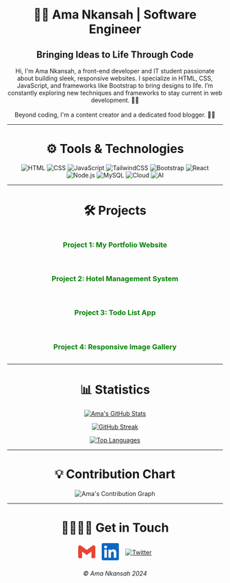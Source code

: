 <h1 align="center">👩‍💻 Ama Nkansah | Software Engineer</h1>
<h2 align="center">Bringing Ideas to Life Through Code</h2>

<p align="center">
Hi, I'm Ama Nkansah, a front-end developer and IT student passionate about building sleek, responsive websites. 
I specialize in HTML, CSS, JavaScript, and frameworks like Bootstrap to bring designs to life. 
I’m constantly exploring new techniques and frameworks to stay current in web development. 👩‍💻<br><br>
Beyond coding, I'm a content creator and a dedicated food blogger. 🥗🎥
</p>

---

<h1 align="center">⚙️ Tools & Technologies</h1>
<p align="center">
  <img src="https://img.shields.io/badge/HTML-orange?style=for-the-badge" alt="HTML">
  <img src="https://img.shields.io/badge/CSS-blue?style=for-the-badge" alt="CSS">
  <img src="https://img.shields.io/badge/JavaScript-yellow?style=for-the-badge" alt="JavaScript">
  <img src="https://img.shields.io/badge/TailwindCSS-teal?style=for-the-badge" alt="TailwindCSS">
  <img src="https://img.shields.io/badge/Bootstrap-purple?style=for-the-badge" alt="Bootstrap">
  <img src="https://img.shields.io/badge/React-blue?style=for-the-badge" alt="React">
  <img src="https://img.shields.io/badge/Node.js-green?style=for-the-badge" alt="Node.js">
  <img src="https://img.shields.io/badge/MySQL-navy?style=for-the-badge" alt="MySQL">
  <img src="https://img.shields.io/badge/Cloud-lightblue?style=for-the-badge" alt="Cloud">
  <img src="https://img.shields.io/badge/AI-red?style=for-the-badge" alt="AI">
</p>

---

<h1 align="center">🛠 Projects</h1>
<div align="center" style="display: grid; grid-template-columns: repeat(auto-fit, minmax(300px, 1fr)); gap: 20px;">
  <div>
    <h3>
      <a href="[https://first-portfolio-ama.vercel.app/]" target="_blank" style="text-decoration:none; color:green;">
        Project 1: My Portfolio Website
      </a>
    </h3>
  </div>
  <div>
    <h3>
      <a href="https://hostel-management-system-seven.vercel.app/" target="_blank" style="text-decoration:none; color:green;">
        Project 2: Hotel Management System
      </a>
    </h3>
  </div>
  <div>
    <h3>
      <a href="https://ama-nkansah.github.io/GO2COD_WD_01/" target="_blank" style="text-decoration:none; color:green;">
        Project 3: Todo List App
      </a>
    </h3>
  </div>
  <div>
    <h3>
      <a href="https://ama-nkansah.github.io/GO2COD_WD_04/" target="_blank" style="text-decoration:none; color:green;">
        Project 4: Responsive Image Gallery
      </a>
    </h3>
  </div>
</div>

---

<h1 align="center">📊 Statistics</h1>
<div align="center">
  <a href="https://github.com/Ama-Nkansah">
    <img src="https://github-readme-stats.vercel.app/api?username=Ama-Nkansah&show_icons=true&theme=radical" alt="Ama's GitHub Stats">
  </a>
  
  <!-- Streak Stats -->
   [![GitHub Streak](https://streak-stats.demolab.com/?user=Ama-Nkansah)](https://git.io/streak-stats)
  
  
  <a href="https://github.com/Ama-Nkansah">
    <img src="https://github-readme-stats.vercel.app/api/top-langs/?username=Ama-Nkansah&layout=compact&theme=radical" alt="Top Languages">
  </a>
</div>

---

<h1 align="center">💡 Contribution Chart</h1>
<div align="center">
  <img src="https://activity-graph.herokuapp.com/graph?username=Ama-Nkansah&theme=react-dark" alt="Ama's Contribution Graph">
</div>

---

<h1 align="center">🫱🏾‍🫲🏾 Get in Touch</h1>
<div align="center" style="display:flex; gap:15px; justify-content:center; align-items:center;">
  <a href="mailto:amankansahstate@gmail.com" target="_blank">
    <img height="40px" src="./img/gmail-color.svg" alt="Email">
  </a>
  <a href="https://www.linkedin.com/in/ama-nkansah-akuoko/" target="_blank">
    <img height="40px" src="./img/linkedin-color.svg" alt="LinkedIn">
  </a>
  <a href="https://x.com/ama_techgirl?s=21" target="_blank">
    <img height="40px" src="./img/twitter-color.svg" alt="Twitter">
  </a>
</div>

<h6 align="center">© Ama Nkansah 2024</h6>
